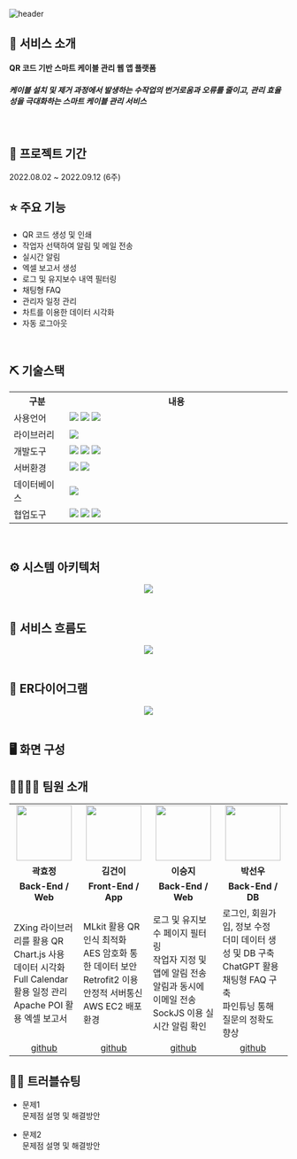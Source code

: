 ![header](https://capsule-render.vercel.app/api?type=waving&color=auto&height=150&section=header&text=Qrancae&fontSize=50)


## 👀 서비스 소개
#### QR 코드 기반 스마트 케이블 관리 웹 앱 플랫폼
##### 케이블 설치 및 제거 과정에서 발생하는 수작업의 번거로움과 오류를 줄이고, 관리 효율성을 극대화하는 스마트 케이블 관리 서비스
<br>

## 📅 프로젝트 기간
2022.08.02 ~ 2022.09.12 (6주)
<br>

## ⭐ 주요 기능
* QR 코드 생성 및 인쇄
* 작업자 선택하여 알림 및 메일 전송
* 실시간 알림
* 엑셀 보고서 생성
* 로그 및 유지보수 내역 필터링
* 채팅형 FAQ
* 관리자 일정 관리
* 차트를 이용한 데이터 시각화
* 자동 로그아웃
<br>

## ⛏ 기술스택
<table align="center" style="width: 100%;">
    <tr>
        <th style="width: 20%;">구분</th>
        <th style="width: 80%;">내용</th>
    </tr>
    <tr>
        <td>사용언어</td>
        <td style="text-align: left;">
            <img src="https://img.shields.io/badge/Java-007396?style=for-the-badge&logo=java&logoColor=white"/>
            <img src="https://img.shields.io/badge/JavaScript-F7DF1E?style=for-the-badge&logo=JavaScript&logoColor=white"/>
            <img src="https://img.shields.io/badge/MySQL-4479A1?style=for-the-badge&logo=MySQL&logoColor=white"/> 
        </td>
    </tr>
    <tr>
        <td>라이브러리</td>
        <td style="text-align: left;">
          <img src="https://img.shields.io/badge/React-61DAFB?style=for-the-badge&logo=React&logoColor=black">
        </td>
    </tr>
    <tr>
        <td>개발도구</td>
        <td style="text-align: left;">
            <img src="https://img.shields.io/badge/Android-3DDC84?style=for-the-badge&logo=Android&logoColor=white"/>
            <img src="https://img.shields.io/badge/Eclipse-2C2255?style=for-the-badge&logo=Eclipse&logoColor=white"/> 
            <img src="https://img.shields.io/badge/VSCode-007ACC?style=for-the-badge&logo=VisualStudioCode&logoColor=white"/>
        </td>
    </tr>
    <tr>
        <td>서버환경</td>
        <td style="text-align: left;">
            <img src="https://img.shields.io/badge/Apache Tomcat-D22128?style=for-the-badge&logo=Apache Tomcat&logoColor=white"/>
            <img src="https://img.shields.io/badge/AWS EC2-FF9900?style=for-the-badge&logo=Amazon EC2&logoColor=white">
        </td>
    </tr>
    <tr>
        <td>데이터베이스</td>
        <td style="text-align: left;">
            <img src="https://img.shields.io/badge/MySQL-4479A1?style=for-the-badge&logo=MySQL&logoColor=white"/> 
        </td>
    </tr>
    <tr>
        <td>협업도구</td>
        <td style="text-align: left;">
            <img src="https://img.shields.io/badge/Git-F05032?style=for-the-badge&logo=Git&logoColor=white"/>
            <img src="https://img.shields.io/badge/GitHub-181717?style=for-the-badge&logo=GitHub&logoColor=white"/>
            <img src="https://img.shields.io/badge/Figma-F24E1E?style=for-the-badge&logo=Figma&logoColor=white"/>
        </td>
    </tr>
</table>
<br>

## ⚙ 시스템 아키텍처
<div align="center">
<img src="https://github.com/user-attachments/assets/aa1c6c42-39c8-48f1-ab0d-8dae935944ab"/>
</div>
<br>

## 📌 서비스 흐름도
<div align="center">
<img src="https://github.com/user-attachments/assets/12d54303-7227-4a41-92d0-4ed7bb3c7e01"/>
</div>
<br>

## 📌 ER다이어그램
<div align="center">
<img src="https://github.com/user-attachments/assets/a4a99a9f-81f6-41d3-a4a6-1bf4f12a0fe5"/>
</div>
<br>

## 🖥 화면 구성

## 👨‍👩‍👦‍👦 팀원 소개
<table align="center" style="width: 100%; table-layout: fixed;">
  <tr>
    <td align="center" style="width: 25%;"><img src="https://github.com/user-attachments/assets/ed5a2d90-5de1-4f4b-bc7a-33219051e9b0" width="100" height="100"/></td>
    <td align="center" style="width: 25%;"><img src="https://mb.ntdtv.kr/assets/uploads/2019/01/Screen-Shot-2019-01-08-at-4.31.55-PM-e1546932545978.png" width="100" height="100"/></td>
    <td align="center" style="width: 25%;"><img src="https://github.com/user-attachments/assets/d3ae628a-f2c2-4fad-9174-7e0772ba0601" width="100" height="100"/></td>
    <td align="center" style="width: 25%;"><img src="https://i.pinimg.com/236x/ed/bb/53/edbb53d4f6dd710431c1140551404af9.jpg" width="100" height="100"/></td>
  </tr>
  <tr>
    <td align="center"><strong>곽효정</strong></td>
    <td align="center"><strong>김건이</strong></td>
    <td align="center"><strong>이승지</strong></td>
    <td align="center"><strong>박선우</strong></td>
  </tr>
  <tr>
    <td align="center"><b>Back-End / Web</b></td>
    <td align="center"><b>Front-End / App</b></td>
    <td align="center"><b>Back-End / Web</b></td>
    <td align="center"><b>Back-End / DB</b></td>
  </tr>
  <tr>
    <td align="left">
      ZXing 라이브러리를 활용 QR<br>
      Chart.js 사용 데이터 시각화<br>
      Full Calendar 활용 일정 관리<br>
      Apache POI 활용 엑셀 보고서
    </td>
    <td align="left">
      MLkit 활용 QR 인식 최적화<br />
      AES 암호화 통한 데이터 보안<br />
      Retrofit2 이용 안정적 서버통신<br />
      AWS EC2 배포 환경
    </td>
    <td align="left">
      로그 및 유지보수 페이지 필터링<br />
      작업자 지정 및 앱에 알림 전송<br />
      알림과 동시에 이메일 전송<br />
      SockJS 이용 실시간 알림 확인<br />
    </td>
    <td align="left">
      로그인, 회원가입, 정보 수정<br />
      더미 데이터 생성 및 DB 구축<br />
      ChatGPT 활용 채팅형 FAQ 구축<br />
      파인튜닝 통해 질문의 정확도 향상
    </td>
  </tr>
  <tr>
    <td align="center"><a href="https://github.com/hyoj1201" target='_blank'>github</a></td>
    <td align="center"><a href="https://github.com/kimkeonlee" target='_blank'>github</a></td>
    <td align="center"><a href="https://github.com/LeeSeungJi27" target='_blank'>github</a></td>
    <td align="center"><a href="https://github.com/17season" target='_blank'>github</a></td>
  </tr>
</table>

## 🤾‍♂️ 트러블슈팅
* 문제1<br>
 문제점 설명 및 해결방안
 
* 문제2<br>
 문제점 설명 및 해결방안
